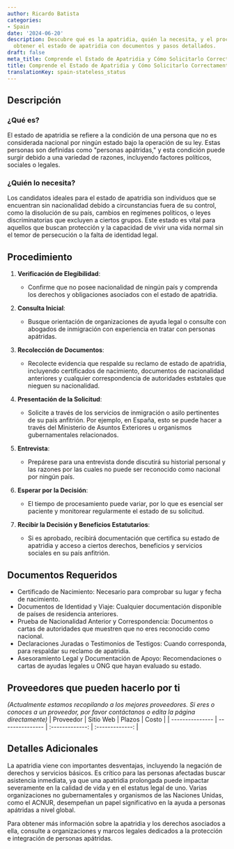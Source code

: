 ```yaml
---
author: Ricardo Batista
categories:
- Spain
date: '2024-06-20'
description: Descubre qué es la apatridia, quién la necesita, y el procedimiento para
  obtener el estado de apatridia con documentos y pasos detallados.
draft: false
meta_title: Comprende el Estado de Apatridia y Cómo Solicitarlo Correctamente
title: Comprende el Estado de Apatridia y Cómo Solicitarlo Correctamente
translationKey: spain-stateless_status
---
```



## Descripción
### ¿Qué es?
El estado de apatridia se refiere a la condición de una persona que no es considerada nacional por ningún estado bajo la operación de su ley. Estas personas son definidas como "personas apátridas," y esta condición puede surgir debido a una variedad de razones, incluyendo factores políticos, sociales o legales.

### ¿Quién lo necesita?
Los candidatos ideales para el estado de apatridia son individuos que se encuentran sin nacionalidad debido a circunstancias fuera de su control, como la disolución de su país, cambios en regímenes políticos, o leyes discriminatorias que excluyen a ciertos grupos. Este estado es vital para aquellos que buscan protección y la capacidad de vivir una vida normal sin el temor de persecución o la falta de identidad legal.

## Procedimiento
1. **Verificación de Elegibilidad**:
   - Confirme que no posee nacionalidad de ningún país y comprenda los derechos y obligaciones asociados con el estado de apatridia.

2. **Consulta Inicial**:
   - Busque orientación de organizaciones de ayuda legal o consulte con abogados de inmigración con experiencia en tratar con personas apátridas.

3. **Recolección de Documentos**:
   - Recolecte evidencia que respalde su reclamo de estado de apatridia, incluyendo certificados de nacimiento, documentos de nacionalidad anteriores y cualquier correspondencia de autoridades estatales que nieguen su nacionalidad.

4. **Presentación de la Solicitud**:
   - Solicite a través de los servicios de inmigración o asilo pertinentes de su país anfitrión. Por ejemplo, en España, esto se puede hacer a través del Ministerio de Asuntos Exteriores u organismos gubernamentales relacionados.

5. **Entrevista**:
   - Prepárese para una entrevista donde discutirá su historial personal y las razones por las cuales no puede ser reconocido como nacional por ningún país.

6. **Esperar por la Decisión**:
   - El tiempo de procesamiento puede variar, por lo que es esencial ser paciente y monitorear regularmente el estado de su solicitud.

7. **Recibir la Decisión y Beneficios Estatutarios**:
   - Si es aprobado, recibirá documentación que certifica su estado de apatridia y acceso a ciertos derechos, beneficios y servicios sociales en su país anfitrión.

## Documentos Requeridos
* Certificado de Nacimiento: Necesario para comprobar su lugar y fecha de nacimiento.
* Documentos de Identidad y Viaje: Cualquier documentación disponible de países de residencia anteriores.
* Prueba de Nacionalidad Anterior y Correspondencia: Documentos o cartas de autoridades que muestren que no eres reconocido como nacional.
* Declaraciones Juradas o Testimonios de Testigos: Cuando corresponda, para respaldar su reclamo de apatridia.
* Asesoramiento Legal y Documentación de Apoyo: Recomendaciones o cartas de ayudas legales u ONG que hayan evaluado su estado.

## Proveedores que pueden hacerlo por ti
_(Actualmente estamos recopilando a los mejores proveedores. Si eres o conoces a un proveedor, por favor contáctanos o edita la página directamente)_
| Proveedor        |     Sitio Web     |     Plazos    |       Costo      |
| --------------- | --------------- |  :-------------: | :-------------: |

## Detalles Adicionales
La apatridia viene con importantes desventajas, incluyendo la negación de derechos y servicios básicos. Es crítico para las personas afectadas buscar asistencia inmediata, ya que una apatridia prolongada puede impactar severamente en la calidad de vida y en el estatus legal de uno. Varias organizaciones no gubernamentales y organismos de las Naciones Unidas, como el ACNUR, desempeñan un papel significativo en la ayuda a personas apátridas a nivel global.

Para obtener más información sobre la apatridia y los derechos asociados a ella, consulte a organizaciones y marcos legales dedicados a la protección e integración de personas apátridas.
